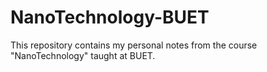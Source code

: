 # NanoTechnology-BUET
This repository contains my personal notes from the course "NanoTechnology" taught at BUET.

